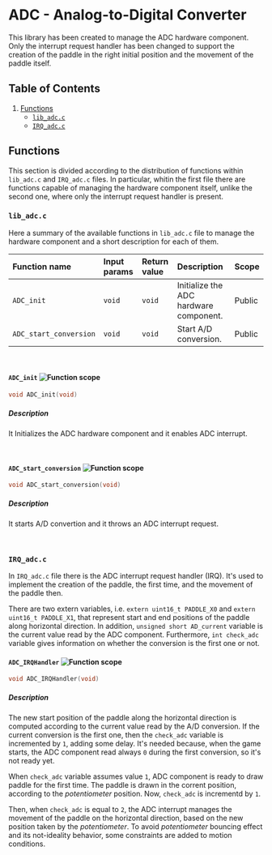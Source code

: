 # ADC - Analog-to-Digital Converter
This library has been created to manage the ADC hardware component. Only the interrupt request handler has been changed to support the creation of the paddle in the right initial position and the movement of the paddle itself.

## Table of Contents
1. [Functions](https://github.com/andrea-deluca/LANDTIGER-single-player-pong/tree/main/adc#functions)
   - [`lib_adc.c`](https://github.com/andrea-deluca/LANDTIGER-single-player-pong/tree/main/adc#lib_adcc)
   - [`IRQ_adc.c`](https://github.com/andrea-deluca/LANDTIGER-single-player-pong/tree/main/adc#IRQ_adcc)

## Functions
This section is divided according to the distribution of functions within `lib_adc.c` and `IRQ_adc.c` files. In particular, whitin the first file there are functions capable of managing the hardware component itself, unlike the second one, where only the interrupt request handler is present.

### `lib_adc.c`
Here a summary of the available functions in `lib_adc.c` file to manage the hardware component and a short description for each of them.

| Function name | Input params | Return value | Description | Scope |
|:--------------|:-------------|:-------------|:------------|:------|
| `ADC_init` | `void` | `void` | Initialize the ADC hardware component. | Public |
| `ADC_start_conversion` | `void` | `void` | Start A/D conversion. | Public |

</br>

#### `ADC_init` ![Function scope](https://img.shields.io/badge/Scope-Public-brightgreen)
```c
void ADC_init(void)
```
##### Description
It Initializes the ADC hardware component and it enables ADC interrupt.

</br>

#### `ADC_start_conversion` ![Function scope](https://img.shields.io/badge/Scope-Public-brightgreen)
```c
void ADC_start_conversion(void)
```
##### Description
It starts A/D convertion and it throws an ADC interrupt request.

</br>

### `IRQ_adc.c`
In `IRQ_adc.c` file there is the ADC interrupt request handler (IRQ). It's used to implement the creation of the paddle, the first time, and the movement of the paddle then.

There are two extern variables, i.e. `extern uint16_t PADDLE_X0` and `extern uint16_t PADDLE_X1`, that represent start and end positions of the paddle along horizontal direction. In addition, `unsigned short AD_current` variable is the current value read by the ADC component. Furthermore, `int check_adc` variable gives information on whether the conversion is the first one or not.

#### `ADC_IRQHandler` ![Function scope](https://img.shields.io/badge/Scope-Public-brightgreen)
```c
void ADC_IRQHandler(void)
```
##### Description
The new start position of the paddle along the horizontal direction is computed according to the current value read by the A/D conversion. If the current conversion is the first one, then the `check_adc` variable is incremented by `1`, adding some delay. It's needed because, when the game starts, the ADC component read always `0` during the first conversion, so it's not ready yet.

When `check_adc` variable assumes value `1`, ADC component is ready to draw paddle for the first time. The paddle is drawn in the corrent position, according to the _potentiometer_ position. Now, `check_adc` is incrementd by `1`. 

Then, when `check_adc` is equal to `2`, the ADC interrupt manages the movement of the paddle on the horizontal direction, based on the new position taken by the _potentiometer_. To avoid _potentiometer_ bouncing effect and its not-ideality behavior, some constraints are added to motion conditions.
